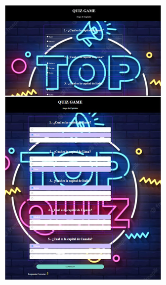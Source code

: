 ![](https://github.com/Isalopez34/Programacion-para-internt/blob/main/Pract04_LopezRamosMariaIsabel/quiz%20Game.jpg)
![](https://github.com/Isalopez34/Programacion-para-internt/blob/main/Pract04_LopezRamosMariaIsabel/quiz%20Resp.jpg)

